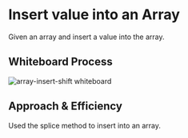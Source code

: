# Insert value into an Array
Given an array and insert a value into the array.

## Whiteboard Process
![array-insert-shift whiteboard](./array-insert-shift.png)

## Approach & Efficiency
Used the splice method to insert into an array.
